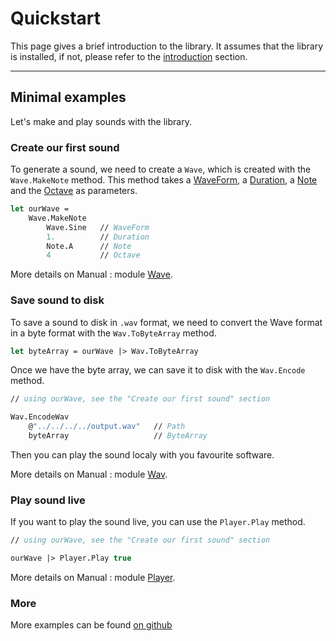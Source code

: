 # Quickstart

This page gives a brief introduction to the library. It assumes that the library is installed, if not, please refer to the [introduction](/ALGOSUP_2022_Project_3_B/introduction) section.

---

## Minimal examples

Let's make and play sounds with the library.

### Create our first sound

To generate a sound, we need to create a `Wave`, 
which is created with the `Wave.MakeNote` method.
This method takes a <ins>WaveForm</ins>, a <ins>Duration</ins>, a <ins>Note</ins> and the <ins>Octave</ins> as parameters.

```fsharp
let ourWave = 
    Wave.MakeNote 
        Wave.Sine   // WaveForm
        1.          // Duration
        Note.A      // Note
        4           // Octave
```

More details on Manual : module [Wave](/ALGOSUP_2022_Project_3_B/_posts/audio/wave).

### Save sound to disk

To save a sound to disk in `.wav` format, we need to convert the Wave format in a byte format with the `Wav.ToByteArray` method.

```fsharp
let byteArray = ourWave |> Wav.ToByteArray
```

Once we have the byte array, we can save it to disk with the `Wav.Encode` method.

```fsharp
// using ourWave, see the "Create our first sound" section

Wav.EncodeWav
    @"../../../../output.wav"   // Path
    byteArray                   // ByteArray
```

Then you can play the sound localy with you favourite software.

More details on Manual : module [Wav](/ALGOSUP_2022_Project_3_B/_posts/compression/wav).

### Play sound live

If you want to play the sound live, you can use the `Player.Play` method.

```fsharp
// using ourWave, see the "Create our first sound" section

ourWave |> Player.Play true
```

More details on Manual : module [Player](/ALGOSUP_2022_Project_3_B/_posts/audio/player).

### More
More examples can be found [on github](https://github.com/PaulMarisOUMary/ALGOSUP_2022_Project_3_B/tree/main/SynthLib.Core/Examples)
